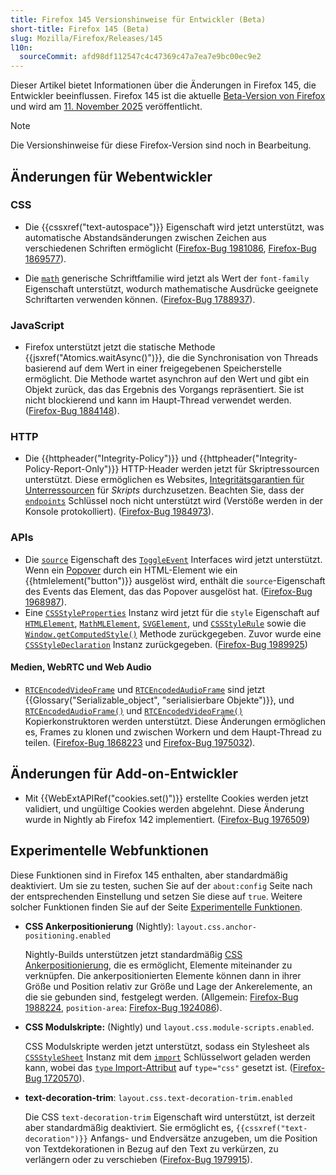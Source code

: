 ```yaml
---
title: Firefox 145 Versionshinweise für Entwickler (Beta)
short-title: Firefox 145 (Beta)
slug: Mozilla/Firefox/Releases/145
l10n:
  sourceCommit: afd98df112547c4c47369c47a7ea7e9bc00ec9e2
---
```


Dieser Artikel bietet Informationen über die Änderungen in Firefox 145, die Entwickler beeinflussen.
Firefox 145 ist die aktuelle [Beta-Version von Firefox](https://www.firefox.com/en-US/channel/desktop/#beta) und wird am [11. November 2025](https://whattrainisitnow.com/release/?version=145) veröffentlicht.

> [!NOTE]
> Die Versionshinweise für diese Firefox-Version sind noch in Bearbeitung.

<!-- Autoren: Bitte kommentieren Sie alle Überschriften aus, für die Sie Anmerkungen schreiben -->

## Änderungen für Webentwickler

<!-- ### Entwickler-Tools -->

<!-- ### HTML -->

<!-- Keine bemerkenswerten Änderungen. -->

<!-- #### Entfernungen -->

<!-- ### MathML -->

<!-- #### Entfernungen -->

<!-- ### SVG -->

<!-- #### Entfernungen -->

### CSS

- Die {{cssxref("text-autospace")}} Eigenschaft wird jetzt unterstützt, was automatische Abstandsänderungen zwischen Zeichen aus verschiedenen Schriften ermöglicht ([Firefox-Bug 1981086](https://bugzil.la/1981086), [Firefox-Bug 1869577](https://bugzil.la/1869577)).

- Die [`math`](/de/docs/Web/CSS/Reference/Properties/font-family#math) generische Schriftfamilie wird jetzt als Wert der `font-family` Eigenschaft unterstützt, wodurch mathematische Ausdrücke geeignete Schriftarten verwenden können.
  ([Firefox-Bug 1788937](https://bugzil.la/1788937)).

<!-- #### Entfernungen -->

### JavaScript

- Firefox unterstützt jetzt die statische Methode {{jsxref("Atomics.waitAsync()")}}, die die Synchronisation von Threads basierend auf dem Wert in einer freigegebenen Speicherstelle ermöglicht.
  Die Methode wartet asynchron auf den Wert und gibt ein Objekt zurück, das das Ergebnis des Vorgangs repräsentiert. Sie ist nicht blockierend und kann im Haupt-Thread verwendet werden.
  ([Firefox-Bug 1884148](https://bugzil.la/1884148)).

<!-- #### Entfernungen -->

### HTTP

- Die {{httpheader("Integrity-Policy")}} und {{httpheader("Integrity-Policy-Report-Only")}} HTTP-Header werden jetzt für Skriptressourcen unterstützt. Diese ermöglichen es Websites, [Integritätsgarantien für Unterressourcen](/de/docs/Web/Security/Subresource_Integrity) für _Skripts_ durchzusetzen.
  Beachten Sie, dass der [`endpoints`](/de/docs/Web/HTTP/Reference/Headers/Integrity-Policy#endpoints) Schlüssel noch nicht unterstützt wird (Verstöße werden in der Konsole protokolliert).
  ([Firefox-Bug 1984973](https://bugzil.la/1984973)).

<!-- #### Entfernungen -->

<!-- ### Sicherheit -->

<!-- #### Entfernungen -->

### APIs

- Die [`source`](/de/docs/Web/API/ToggleEvent/source) Eigenschaft des [`ToggleEvent`](/de/docs/Web/API/ToggleEvent) Interfaces wird jetzt unterstützt.
  Wenn ein [Popover](/de/docs/Web/API/Popover_API) durch ein HTML-Element wie ein {{htmlelement("button")}} ausgelöst wird, enthält die `source`-Eigenschaft des Events das Element, das das Popover ausgelöst hat.
  ([Firefox-Bug 1968987](https://bugzil.la/1968987)).
- Eine [`CSSStyleProperties`](/de/docs/Web/API/CSSStyleProperties) Instanz wird jetzt für die `style` Eigenschaft auf [`HTMLElement`](/de/docs/Web/API/HTMLElement/style), [`MathMLElement`](/de/docs/Web/API/MathMLElement/style), [`SVGElement`](/de/docs/Web/API/SVGElement/style), und [`CSSStyleRule`](/de/docs/Web/API/CSSStyleRule/style) sowie die [`Window.getComputedStyle()`](/de/docs/Web/API/Window/getComputedStyle) Methode zurückgegeben. Zuvor wurde eine [`CSSStyleDeclaration`](/de/docs/Web/API/CSSStyleDeclaration) Instanz zurückgegeben.
  ([Firefox-Bug 1989925](https://bugzil.la/1989925))

<!-- #### DOM -->

#### Medien, WebRTC und Web Audio

- [`RTCEncodedVideoFrame`](/de/docs/Web/API/RTCEncodedVideoFrame) und [`RTCEncodedAudioFrame`](/de/docs/Web/API/RTCEncodedAudioFrame) sind jetzt {{Glossary("Serializable_object", "serialisierbare Objekte")}}, und [`RTCEncodedAudioFrame()`](/de/docs/Web/API/RTCEncodedAudioFrame/RTCEncodedAudioFrame) und [`RTCEncodedVideoFrame()`](/de/docs/Web/API/RTCEncodedVideoFrame/RTCEncodedVideoFrame) Kopierkonstruktoren werden unterstützt. Diese Änderungen ermöglichen es, Frames zu klonen und zwischen Workern und dem Haupt-Thread zu teilen. ([Firefox-Bug 1868223](https://bugzil.la/1868223) und [Firefox-Bug 1975032](https://bugzil.la/1975032)).

<!-- #### Entfernungen -->

<!-- ### WebAssembly -->

<!-- #### Entfernungen -->

<!-- ### WebDriver-Konformität (WebDriver BiDi, Marionette) -->

<!-- #### Allgemein -->

<!-- #### WebDriver BiDi -->

<!-- #### Marionette -->

## Änderungen für Add-on-Entwickler

- Mit {{WebExtAPIRef("cookies.set()")}} erstellte Cookies werden jetzt validiert, und ungültige Cookies werden abgelehnt. Diese Änderung wurde in Nightly ab Firefox 142 implementiert. ([Firefox-Bug 1976509](https://bugzil.la/1976509))

<!-- ### Entfernungen -->

<!-- ### Sonstiges -->

## Experimentelle Webfunktionen

Diese Funktionen sind in Firefox 145 enthalten, aber standardmäßig deaktiviert.
Um sie zu testen, suchen Sie auf der `about:config` Seite nach der entsprechenden Einstellung und setzen Sie diese auf `true`.
Weitere solcher Funktionen finden Sie auf der Seite [Experimentelle Funktionen](/de/docs/Mozilla/Firefox/Experimental_features).

- **CSS Ankerpositionierung** (Nightly): `layout.css.anchor-positioning.enabled`

  Nightly-Builds unterstützen jetzt standardmäßig [CSS Ankerpositionierung](/de/docs/Web/CSS/CSS_anchor_positioning), die es ermöglicht, Elemente miteinander zu verknüpfen.
  Die ankerpositionierten Elemente können dann in ihrer Größe und Position relativ zur Größe und Lage der Ankerelemente, an die sie gebunden sind, festgelegt werden.
  (Allgemein: [Firefox-Bug 1988224](https://bugzil.la/1988224), `position-area`: [Firefox-Bug 1924086](https://bugzil.la/1924086)).

- **CSS Modulskripte:** (Nightly) und `layout.css.module-scripts.enabled`.

  CSS Modulskripte werden jetzt unterstützt, sodass ein Stylesheet als [`CSSStyleSheet`](/de/docs/Web/API/CSSStyleSheet) Instanz mit dem [`import`](/de/docs/Web/JavaScript/Reference/Statements/import) Schlüsselwort geladen werden kann, wobei das [`type` Import-Attribut](/de/docs/Web/JavaScript/Reference/Statements/import/with) auf `type="css"` gesetzt ist. ([Firefox-Bug 1720570](https://bugzil.la/1720570)).

- **text-decoration-trim**: `layout.css.text-decoration-trim.enabled`

  Die CSS `text-decoration-trim` Eigenschaft wird unterstützt, ist derzeit aber standardmäßig deaktiviert.
  Sie ermöglicht es, `{{cssxref("text-decoration")}}` Anfangs- und Endversätze anzugeben, um die Position von Textdekorationen in Bezug auf den Text zu verkürzen, zu verlängern oder zu verschieben ([Firefox-Bug 1979915](https://bugzil.la/1979915)).
